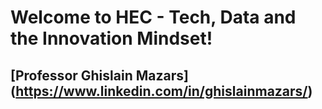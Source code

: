 # **Welcome to HEC - Tech, Data and the Innovation Mindset!**
##  [Professor Ghislain Mazars] (https://www.linkedin.com/in/ghislainmazars/)
